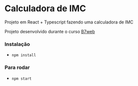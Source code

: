 # Calculadora de IMC

Projeto em React + Typescript fazendo uma calculadora de IMC

Projeto desenvolvido durante o curso [B7web](https://b7web.com.br)

### Instalação
- `npm install`

### Para rodar
- `npm start`